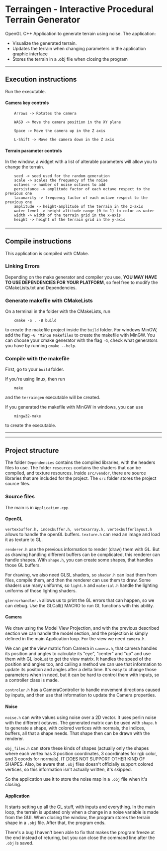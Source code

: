 # Terraingen - Interactive Procedural Terrain Generator
OpenGL C++ Application to generate terrain using noise.
The application:
* Visualize the generated terrain.
* Updates the terrain when changing parameters in the application graphic interface
* Stores the terrain in a .obj file when closing the program

---
## Execution instructions
Run the executable.

#### Camera key controls
```
    Arrows -> Rotates the camera
    
    WASD -> Move the camera position in the XY plane
    
    Space -> Move the camera up in the Z axis
    
    L-Shift -> Move the camera down in the Z axis
```

#### Terrain parameter controls
In the window, a widget with a list of alterable parameters will allow you to change the terrain.
```
    seed -> seed used for the random generation
    scale -> scales the frequency of the noise
    octaves -> number of noise octaves to add 
    persistance -> amplitude factor of each octave respect to the previous one
    lacunarity -> frequency factor of each octave respect to the previous one
    amplitude -> height-amplitude of the terrain in the z-axis 
    water level -> height altitude range (0 to 1) to color as water 
    width -> width of the terrain grid in the x-axis
    height -> height of the terrain grid in the y-axis
```

####

---
## Compile instructions

This application is compiled with CMake.

### Linking Errors
Depending on the make generator and compiler you use,
**YOU MAY HAVE TO USE DEPENDENCIES FOR YOUR PLATFORM**, so feel free to modify the CMakeLists.txt and Dependencies.

### Generate makefile with CMakeLists
On a terminal in the folder with the CMakeLists, run
```
    cmake -S . -B build
````
to create the makefile project inside the `build` folder. For windows MinGW, add the flag `-G "MinGW Makefiles` to create the makefile with MinGW.
You can choose your cmake generator with the flag `-G`, check what generators you have by running ````cmake --help````.

### Compile with the makefile
First, go to your `build` folder.

If you're using linux, then run
```
    make
```
and the `terraingen` executable will be created.

If you generated the makefile with MinGW in windows, you can use
```
    mingw32-make
```
to create the executable.

---
---
## Project structure
The folder `Dependencies` contains the compiled libraries, with the headers files to use.
The folder `resources` contains the shaders that can be compiled, and texture resources.
Inside `src/vendor`, there are source libraries that are included for the project.
The `src` folder stores the project source files.

### Source files
The main is in `Application.cpp`.

#### OpenGL
`vertexbuffer.h, indexbuffer.h, vertexarray.h, vertexbufferlayout.h` allows to handle the openGL buffers.
`texture.h` can read an image and load it as texture to GL.

`renderer.h` use the previous information to render (draw) them with GL. But as drawing handling different buffers can be complicated,
this renderer can handle shapes. With `shape.h`, you can create some shapes, that handles those GL buffers.

For drawing, we also need GLSL shaders, so `shader.h` can load them from files, compile them, and then
the renderer can use them to draw. Some shaders use many uniforms, so `light.h` and `material.h` handle
the lighting uniforms of those lighting shaders.

`glerrorhandler.h` allows us to print the GL errors that can happen, so we can debug. Use the GLCall() MACRO to
run GL functions with this ability.

#### Camera
We draw using the Model View Projection, and with the previous described section
we can handle the model section, and the projection is simply defined in the main Application loop. For the view we need `camera.h`.

We can get the view matrix from Camera in `camera.h`, that camera handles its position and angles to calculate its 
"eye", "center" and "up" and use them with GL look_at to get the view matrix. It handles the speed of the position and angles too,
and calling a method we can use that information to update its position and angles after a delta time. 
It's easy to change those parameters when in need, but it can be hard to control them with inputs, so a controller class is made.

`controler.h` has a CameraController to handle movement directions caused by inputs, and then use that information to update the Camera properties.

#### Noise
`noise.h` can write values using noise over a 2D vector. It uses perlin noise with the different octaves.
The generated matrix can be used with `shape.h` to generate a shape, with colored vertices with normals, the indices, buffers, all that
a shape needs. That shape then can be drawn with the renderer.

`obj_files.h` can store these kinds of shapes
(actually only the shapes where each vertex has 3 position coordinates, 3 coordinates for rgb color, and 3 coords for normals).
IT DOES NOT SUPPORT OTHER KIND OF SHAPES.
Also, be aware that `.obj` files doesn't officially support colored vertices, so this information isn't actually written, it's skipped.

So the application use it to store the noise map in a `.obj` file when it's closing.

#### Application
It starts setting up all the GL stuff, with inputs and everything. In the main loop, the
terrain is updated only when a change in a noise variable is made from the GUI. When closing the window,
the program stores the terrain shape in a `.obj` file. After that, the program ends.

There's a bug I haven't been able to fix that makes the program freeze at the end instead of returing, but
you can close the command line after the `.obj` is saved.
